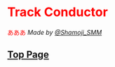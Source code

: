 # <font color="red">Track Conductor</font>
<font color="red">あああ</font>
*Made by [@Shamoji_SMM](https://x.com/Shamoji_SMM)*

## [Top Page](https://shamojismm.github.io/TrackConductor/top/index.html)

